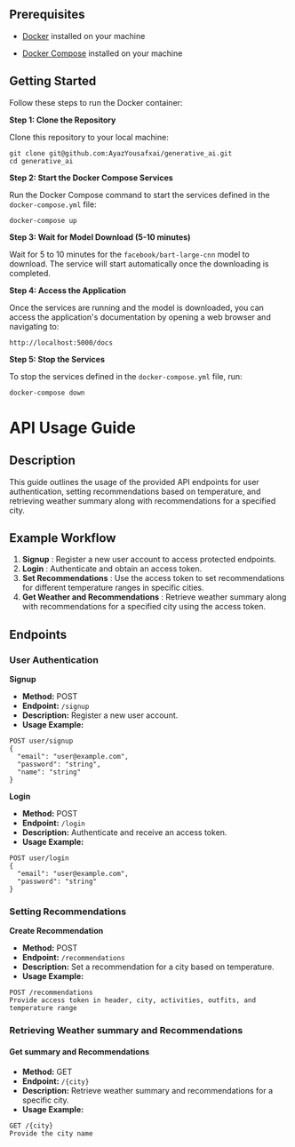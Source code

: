 ## Prerequisites

- [Docker](https://www.docker.com/) installed on your machine

* [Docker Compose](https://docs.docker.com/compose/) installed on your machine

## Getting Started

Follow these steps to run the Docker container:

**Step 1: Clone the Repository**

Clone this repository to your local machine:

```
git clone git@github.com:AyazYousafxai/generative_ai.git
cd generative_ai
```

**Step 2: Start the Docker Compose Services**

Run the Docker Compose command to start the services defined in the `docker-compose.yml` file:

```
docker-compose up
```

**Step 3: Wait for Model Download (5-10 minutes)**

Wait for 5 to 10 minutes for the `facebook/bart-large-cnn` model to download. The service will start automatically once the downloading is completed.

**Step 4: Access the Application**

Once the services are running and the model is downloaded, you can access the application's documentation by opening a web browser and navigating to:

```
http://localhost:5000/docs
```

**Step 5: Stop the Services**

To stop the services defined in the `docker-compose.yml` file, run:

```
docker-compose down
```

# API Usage Guide

## Description

This guide outlines the usage of the provided API endpoints for user authentication, setting recommendations based on temperature, and retrieving weather summary along with recommendations for a specified city.

## Example Workflow

1. **Signup** : Register a new user account to access protected endpoints.
2. **Login** : Authenticate and obtain an access token.
3. **Set Recommendations** : Use the access token to set recommendations for different temperature ranges in specific cities.
4. **Get Weather and Recommendations** : Retrieve weather summary along with recommendations for a specified city using the access token.

## Endpoints

### User Authentication

**Signup**

* **Method:** POST
* **Endpoint:** `/signup`
* **Description:** Register a new user account.
* **Usage Example:**

```
POST user/signup
{
  "email": "user@example.com",
  "password": "string",
  "name": "string"
}
```

**Login**

* **Method:** POST
* **Endpoint:** `/login`
* **Description:** Authenticate and receive an access token.
* **Usage Example:**

```
POST user/login
{
  "email": "user@example.com",
  "password": "string"
}
```


### Setting Recommendations

**Create Recommendation**

* **Method:** POST
* **Endpoint:** `/recommendations`
* **Description:** Set a recommendation for a city based on temperature.
* **Usage Example:**

```
POST /recommendations
Provide access token in header, city, activities, outfits, and temperature range
```

### Retrieving Weather summary and Recommendations

#### Get summary and Recommendations

* **Method:** GET
* **Endpoint:** `/{city}`
* **Description:** Retrieve weather summary and recommendations for a specific city.
* **Usage Example:**

```
GET /{city}
Provide the city name
```
